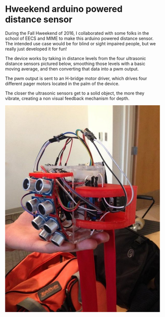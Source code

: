 # Hweekend arduino powered distance sensor

During the Fall Hweekend of 2016, I collaborated with some folks in the school of EECS and MIME to make this arduino powered distance sensor. The intended use case would be for blind or sight impaired people, but we really just developed it for fun! 

The device works by taking in distance levels from the four ultrasonic distance sensors pictured below, smoothing those levels with a basic moving average, and then converting that data into a pwm output. 

The pwm output is sent to an H-bridge motor driver, which drives four different pager motors located in the palm of the device. 

The closer the ultrasonic sensors get to a solid object, the more they vibrate, creating a non visual feedback mechanism for depth.

![alt text](https://raw.githubusercontent.com/thegrims/arduino-distance-sensor-code/master/hweekend_sensor.jpg)
